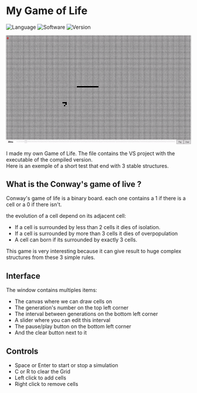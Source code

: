 # My Game of Life

![Language](https://img.shields.io/badge/Languages-C%23%20+%20XAML-999999)
![Software](https://img.shields.io/badge/Software-Microsoft%20Visual%20Studio%202019-3070A0)
![Version](https://img.shields.io/badge/-v1.1-A00000)

![Preview](./Preview.gif)

I made my own Game of Life.
The file contains the VS project with the executable of the compiled version. <br/>
Here is an exemple of a short test that end with 3 stable structures.

## What is the Conway's game of live ?

Conway's game of life is a binary board.
each one contains a 1 if there is a cell or a 0 if there isn't.

the evolution of a cell depend on its adjacent cell:
- If a cell is surrounded by less than 2 cells it dies of isolation.
- If a cell is surrounded by more than 3 cells it dies of overpopulation
- A cell can born if its surrounded by exactly 3 cells.

This game is very interesting because it can give result to huge complex structures from these 3 simple rules.

## Interface

The window contains multiples items:
- The canvas where we can draw cells on
- The generation's number on the top left corner
- The interval between generations on the bottom left corner
- A slider where you can edit this interval
- The pause/play button on the bottom left corner
- And the clear button next to it

## Controls

- Space or Enter to start or stop a simulation
- C or R to clear the Grid
- Left click to add cells
- Right click to remove cells
